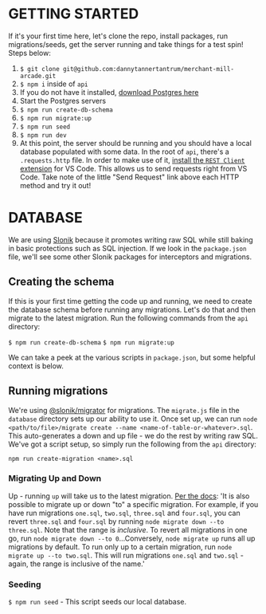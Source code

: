 # GETTING STARTED
If it's your first time here, let's clone the repo, install packages, run migrations/seeds, get the server running and take things for a test spin! Steps below:

1. `$ git clone git@github.com:dannytannertantrum/merchant-mill-arcade.git`
2. `$ npm i` inside of `api`
3. If you do not have it installed, [download Postgres here](https://www.postgresql.org/download/)
4. Start the Postgres servers
5. `$ npm run create-db-schema`
6. `$ npm run migrate:up`
7. `$ npm run seed`
8. `$ npm run dev`
9. At this point, the server should be running and you should have a local database populated with some data. In the root of `api`, there's a `.requests.http` file. In order to make use of it, [install the `REST Client` extension](https://marketplace.visualstudio.com/items?itemName=humao.rest-client) for VS Code. This allows us to send requests right from VS Code. Take note of the little "Send Request" link above each HTTP method and try it out!

# DATABASE
We are using [Slonik](https://github.com/gajus/slonik) because it promotes writing raw SQL while still baking in basic protections such as SQL injection. If we look in the `package.json` file, we'll see some other Slonik packages for interceptors and migrations.

## Creating the schema
If this is your first time getting the code up and running, we need to create the database schema before running any migrations. Let's do that and then migrate to the latest migration. Run the following commands from the `api` directory:

`$ npm run create-db-schema`
`$ npm run migrate:up`

We can take a peek at the various scripts in `package.json`, but some helpful context is below.

## Running migrations
We're using [@slonik/migrator](https://www.npmjs.com/package/@slonik/migrator) for migrations. The `migrate.js` file in the `database` directory sets up our ability to use it. Once set up, we can run `node <path/to/file>/migrate create --name <name-of-table-or-whatever>.sql`. This auto-generates a down and up file - we do the rest by writing raw SQL. We've got a script setup, so simply run the following from the `api` directory:

`npm run create-migration <name>.sql`

### Migrating Up and Down
Up - running `up` will take us to the latest migration. [Per the docs](https://www.npmjs.com/package/@slonik/migrator?activeTab=readme): 'It is also possible to migrate up or down "to" a specific migration. For example, if you have run migrations `one.sql`, `two.sql`, `three.sql` and `four.sql`, you can revert `three.sql` and `four.sql` by running `node migrate down --to three.sql`. Note that the range is _inclusive_. To revert all migrations in one go, run `node migrate down --to 0`...Conversely, `node migrate up` runs all up migrations by default. To run only up to a certain migration, run `node migrate up --to two.sql`. This will run migrations `one.sql` and `two.sql` - again, the range is inclusive of the name.'

### Seeding
`$ npm run seed` - This script seeds our local database.
